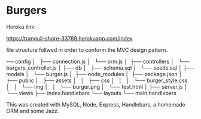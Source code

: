 # Burgers

Heroku link:

https://tranquil-shore-33769.herokuapp.com/index

file structure follwed in order to conform the MVC design pattern.

── config
│   ├── connection.js
│   └── orm.js
│ 
├── controllers
│   └── burgers_controller.js
│
├── db
│   ├── schema.sql
│   └── seeds.sql
│
├── models
│   └── burger.js
│ 
├── node_modules
│ 
├── package.json
│
├── public
│   ├── assets
│   │   ├── css
│   │   │   └── burger_style.css
│   │   └── img
│   │       └── burger.png
│   └── test.html
│
├── server.js
│
└── views
    ├── index.handlebars
    └── layouts
        └── main.handlebars

This was created with  MySQL, Node, Express, Handlebars, a homemade ORM and some Jazz.

